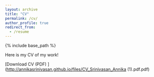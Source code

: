 ```yaml
---
layout: archive
title: "CV"
permalink: /cv/
author_profile: true
redirect_from:
  - /resume
---
```



{% include base_path %}

Here is my CV of my work!

[Download CV (PDF) ](http://annikasrinivasan.github.io/files/CV_Srinivasan_Annika (1).pdf.pdf)
